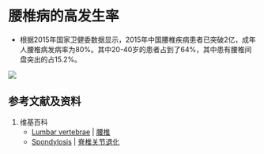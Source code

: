 # 腰椎病的高发生率

- 根据2015年国家卫健委数据显示，2015年中国腰椎疾病患者已突破2亿，成年人腰椎病发病率为80%。其中20-40岁的患者占到了64%，其中患有腰椎间盘突出的占15.2%。

![](/images/理解手机时代人类学习和工作面临的困境/腰椎病的高发生率/1a1.jpg)

## 参考文献及资料

1. 维基百科
	- [Lumbar vertebrae](https://en.wikipedia.org/wiki/Lumbar_vertebrae) | [腰椎](https://zh.wikipedia.org/wiki/%E8%85%B0%E6%A4%8E)
	- [Spondylosis](https://en.wikipedia.org/wiki/Spondylosis) | [脊椎关节退化](https://zh.wikipedia.org/wiki/%E8%84%8A%E6%A4%8E%E9%97%9C%E7%AF%80%E9%80%80%E5%8C%96)



